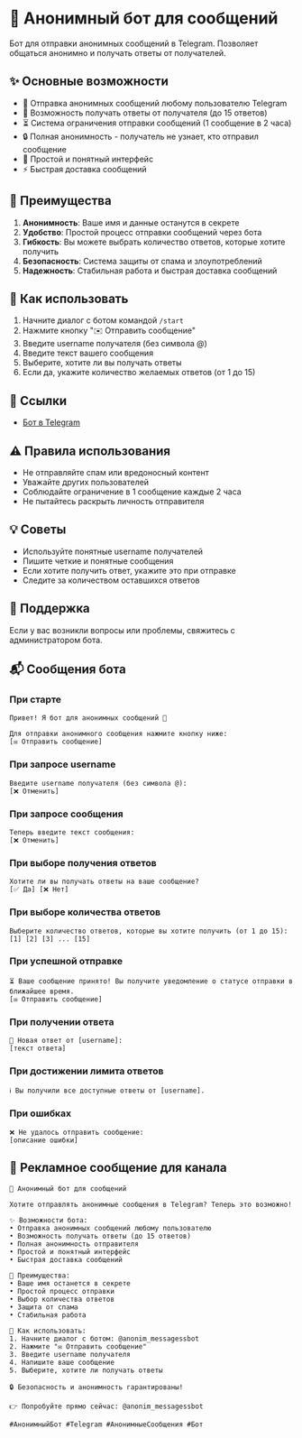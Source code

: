 # 🤖 Анонимный бот для сообщений

Бот для отправки анонимных сообщений в Telegram. Позволяет общаться анонимно и получать ответы от получателей.

## ✨ Основные возможности

- 📝 Отправка анонимных сообщений любому пользователю Telegram
- 🔄 Возможность получать ответы от получателя (до 15 ответов)
- ⏳ Система ограничения отправки сообщений (1 сообщение в 2 часа)
- 🔒 Полная анонимность - получатель не узнает, кто отправил сообщение
- 🎯 Простой и понятный интерфейс
- ⚡ Быстрая доставка сообщений

## 🎁 Преимущества

1. **Анонимность**: Ваше имя и данные останутся в секрете
2. **Удобство**: Простой процесс отправки сообщений через бота
3. **Гибкость**: Вы можете выбрать количество ответов, которые хотите получить
4. **Безопасность**: Система защиты от спама и злоупотреблений
5. **Надежность**: Стабильная работа и быстрая доставка сообщений

## 📱 Как использовать

1. Начните диалог с ботом командой `/start`
2. Нажмите кнопку "✉️ Отправить сообщение"
3. Введите username получателя (без символа @)
4. Введите текст вашего сообщения
5. Выберите, хотите ли вы получать ответы
6. Если да, укажите количество желаемых ответов (от 1 до 15)

## 🔗 Ссылки

- [Бот в Telegram](https://t.me/anonim_messagessbot)

## ⚠️ Правила использования

- Не отправляйте спам или вредоносный контент
- Уважайте других пользователей
- Соблюдайте ограничение в 1 сообщение каждые 2 часа
- Не пытайтесь раскрыть личность отправителя

## 💡 Советы

- Используйте понятные username получателей
- Пишите четкие и понятные сообщения
- Если хотите получить ответ, укажите это при отправке
- Следите за количеством оставшихся ответов

## 🤝 Поддержка

Если у вас возникли вопросы или проблемы, свяжитесь с администратором бота.

## 📬 Сообщения бота

### При старте
```
Привет! Я бот для анонимных сообщений 🤖

Для отправки анонимного сообщения нажмите кнопку ниже:
[✉️ Отправить сообщение]
```

### При запросе username
```
Введите username получателя (без символа @):
[❌ Отменить]
```

### При запросе сообщения
```
Теперь введите текст сообщения:
[❌ Отменить]
```

### При выборе получения ответов
```
Хотите ли вы получать ответы на ваше сообщение?
[✅ Да] [❌ Нет]
```

### При выборе количества ответов
```
Выберите количество ответов, которые вы хотите получить (от 1 до 15):
[1] [2] [3] ... [15]
```

### При успешной отправке
```
⏳ Ваше сообщение принято! Вы получите уведомление о статусе отправки в ближайшее время.
[✉️ Отправить сообщение]
```

### При получении ответа
```
📩 Новая ответ от [username]:
[текст ответа]
```

### При достижении лимита ответов
```
ℹ️ Вы получили все доступные ответы от [username].
```

### При ошибках
```
❌ Не удалось отправить сообщение:
[описание ошибки]
```

## 📢 Рекламное сообщение для канала

```
🤖 Анонимный бот для сообщений

Хотите отправлять анонимные сообщения в Telegram? Теперь это возможно! 

✨ Возможности бота:
• Отправка анонимных сообщений любому пользователю
• Возможность получать ответы (до 15 ответов)
• Полная анонимность отправителя
• Простой и понятный интерфейс
• Быстрая доставка сообщений

🎁 Преимущества:
• Ваше имя останется в секрете
• Простой процесс отправки
• Выбор количества ответов
• Защита от спама
• Стабильная работа

📱 Как использовать:
1. Начните диалог с ботом: @anonim_messagessbot
2. Нажмите "✉️ Отправить сообщение"
3. Введите username получателя
4. Напишите ваше сообщение
5. Выберите, хотите ли получать ответы

🔒 Безопасность и анонимность гарантированы!

👉 Попробуйте прямо сейчас: @anonim_messagessbot

#АнонимныйБот #Telegram #АнонимныеСообщения #Бот
```

